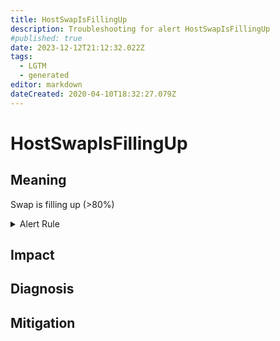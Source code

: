 ```yaml
---
title: HostSwapIsFillingUp
description: Troubleshooting for alert HostSwapIsFillingUp
#published: true
date: 2023-12-12T21:12:32.022Z
tags: 
  - LGTM
  - generated
editor: markdown
dateCreated: 2020-04-10T18:32:27.079Z
---
```


# HostSwapIsFillingUp

## Meaning
[//]: # "Short paragraph that explains what the alert means"
Swap is filling up (>80%)

<details>
  <summary>Alert Rule</summary>

{{% rule "host-and-hardware/node-exporter.yml" "HostSwapIsFillingUp" %}}

<!-- Rule when generated

```yaml
alert: HostSwapIsFillingUp
expr: ((1 - (node_memory_SwapFree_bytes / node_memory_SwapTotal_bytes)) * 100 > 80) * on(instance) group_left (nodename) node_uname_info{nodename=~".+"}
for: 2m
labels:
    severity: warning
annotations:
    summary: Host swap is filling up (instance {{ $labels.instance }})
    description: |-
        Swap is filling up (>80%)
          VALUE = {{ $value }}
          LABELS = {{ $labels }}
    runbook: https://github.com/srerun/prometheus-alerts/blob/main/content/runbooks/node-exporter/HostSwapIsFillingUp.md

```

-->

</details>


## Impact
[//]: # "What could / will happen if the alert is not addressed"



## Diagnosis
[//]: # "Steps to take to identify the cause of the problem"



## Mitigation
[//]: # "The steps necessary to resolve the alert"
